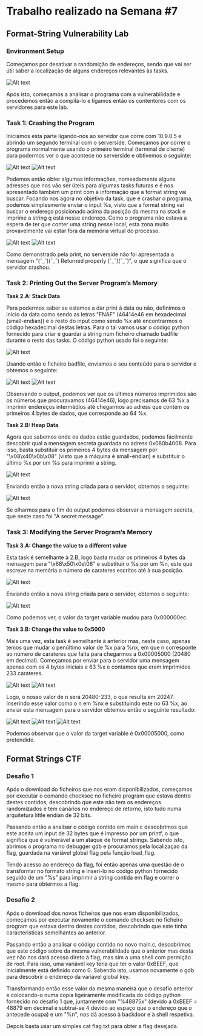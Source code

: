 # Trabalho realizado na Semana #7
## Format-String Vulnerability Lab
### Environment Setup
Começamos por desativar a randomição de endereços, sendo que vai ser útil saber a localização de alguns endereços relevantes às tasks.

![Alt text](/images/i1.png)

Após isto, começamos a analisar o programa com a vulnerabilidade e procedemos então a compilá-lo e ligamos então os contentores com os servidores para este lab.
### Task 1: Crashing the Program
Iniciamos esta parte ligando-nos ao servidor que corre com 10.9.0.5 e abrindo um segundo terminal com o serverside. Começamos por correr o programa normalmente usando o primeiro terminal (terminal de cliente) para podermos ver o que acontece no serverside e obtivemos o seguinte:

![Alt text](/images/i2.png)
![Alt text](/images/i3.png)

Podemos então obter algumas informações, nomeadamente alguns adresses que nos vão ser úteis para algumas tasks futuras e é nos apresentado também um print com a informação que a format string vai buscar.
Focando nos agora no objetivo da task, que é crashar o programa, podemos simplesmente enviar o input %s, visto que a format string vai buscar o endereço posicionado acima da posição da mesma na stack e imprime a string q está nesse endereço. Como o programa não estava a espera de ter que conter uma string nesse local, esta zona muito provavelmente vai estar fora da memória virtual do processo.

![Alt text](/images/i4.png)
![Alt text](/images/i5.png)

Como demonstrado pela print, no serverside não foi apresentada a mensagem "(ˆ_ˆ)(ˆ_ˆ) Returned properly (ˆ_ˆ)(ˆ_ˆ)", o que significa que o servidor crashou.
###  Task 2: Printing Out the Server Program’s Memory
**Task 2.A: Stack Data**

Para podermos saber se estamos a dar print à data ou não, definimos o inicio da data como sendo as letras "FNAF" (46414e46 em hexadecimal (small-endian)) e o resto do input como sendo %x até encontrarmos o código hexadecimal destas letras. Para o tal vamos usar o código python fornecido para criar e guardar a string num ficheiro chamado badfile durante o resto das tasks. O código python usado foi o seguinte:

![Alt text](/images/i7.png)

Usando então o ficheiro badfile, enviamos o seu conteúdo para o servidor e obtemos o seguinte:

![Alt text](/images/i6.png)
![Alt text](/images/i8.png)

Observando o output, podemos ver que os últimos números imprimidos são os números que procuravamos (46414e46), logo precisamos de 63 %x a imprimir endereços intermédios até chegarmos ao adress que contém os primeiros 4 bytes de dados, que corresponde ao 64 %x.

**Task 2.B: Heap Data**

Agora que sabemos onde os dados estão guardados, podemos fácilmente descobrir qual a mensagem secreta guardada no adress 0x080b4008. Para isso, basta substituir os primeiros 4 bytes da mensagem por "\x08\x40\x0b\x08" (visto que a máquina é small-endian) e substituir o último %x por um %s para imprimir a string.

![Alt text](/images/i9.png)

Enviando então a nova string criada para o servidor, obtemos o seguinte:

![Alt text](/images/i10.png)

Se olharmos para o fim do output podemos observar a mensagem secreta, que neste caso foi "A secret message".
### Task 3: Modifying the Server Program’s Memory

**Task 3.A: Change the value to a different value**

Esta task é semelhante à 2.B, logo basta mudar os primeiros 4 bytes da mensagem para "\x68\x50\x0e\08" e substituir o %s por um %n, este que escreve na memória o número de carateres escritos até à sua posição.

![Alt text](/images/i11.png)

Enviando então a nova string criada para o servidor, obtemos o seguinte:

![Alt text](/images/i12.png)

Como podemos ver, o valor da target variable mudou para 0x000000ec.

**Task 3.B: Change the value to 0x5000**

Mais uma vez, esta task é semelhante à anterior mas, neste caso, apenas temos que mudar o penúltimo valor de %x para %nx, em que n corresponte ao número de carateres que falta para chegarmos a 0x00005000 (20480 em decimal). Começamos por enviar para o servidor uma mensagem apenas com os 4 bytes iniciais e 63 %x e contamos que eram imprimidos 233 carateres.

![Alt text](/images/i13.png)
![Alt text](/images/i14.png)

Logo, o nosso valor de n será 20480-233, o que resulta em 20247. Inserindo esse valor como o n em %nx e substituindo este no 63 %x, ao enviar esta mensagem para o servidor obtemos então o seguinte resultado:

![Alt text](/images/i15.png)
![Alt text](/images/i16.png)
![Alt text](/images/i17.png)

Podemos observar que o valor da target variable é 0x00005000, como pretendido.

## Format Strings CTF
### Desafio 1
Após o download do ficheiros que nos eram disponibilizados, começamos por executar o comando checksec no ficheiro program que estava dentro destes contidos, descobrindo que este não tem os endereços randomizados e tem canários no endereço de retorno, isto tudo numa arquitetura little endian de 32 bits.

Passando então a analisar o código contido em main.c descobrimos que este aceita um input de 32 bytes que é impresso por um printf, o que significa que é vulnerável a um ataque de format strings.
Sabendo isto, abrimos o programa no debugger gdb e procuramos pela localizaçao da flag, guardada na variável global flag pela função load_flag.

Tendo acesso ao endereço da flag, foi então apenas uma questão de o transformar no formato string e inseri-lo no código python fornecido seguido de um "%s" para imprimir a string contida em flag e correr o mesmo para obtermos a flag.

### Desafio 2
Após o download dos novos ficheiros que nos eram disponibilizados, começamos por executar novamente o comando checksec no ficheiro program que estava dentro destes contidos, descobrindo que este tinha caracteristicas semelhantes ao anterior.

Passando então a analisar o código contido no novo main.c, descobrimos que este código sobre da mesma vulnerabilidade que o anterior mas desta vez não nos dará acesso direto à flag, mas sim a uma shell com permição de root.  Para isso, uma variável key teria que ter o valor 0xBEEF, que inicialmente está definido como 0. Sabendo isto, usamos novamente o gdb para descobrir o endereço da variável global key.

Transformando então esse valor da mesma maneira que o desafio anterior e colocando-o numa copia ligeiramente modificada do código python fornecido no desafio 1 que, juntamente com "%48875x" (devido a 0xBEEF = 48879 em decimal e subtrai-se 4 devido ao espaço que o endereço que o antecede ocupa) e um "%n", nos dá acesso à backdoor e à shell respetiva.

Depois basta usar um simples cat flag.txt para obter a flag desejada.
